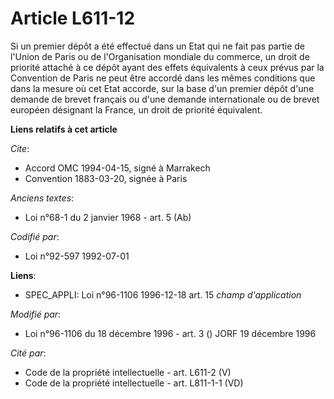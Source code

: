 # Article L611-12

Si un premier dépôt a été effectué dans un Etat qui ne fait pas partie de l'Union de Paris ou de l'Organisation mondiale du
commerce, un droit de priorité attaché à ce dépôt ayant des effets équivalents à ceux prévus par la Convention de Paris ne
peut être accordé dans les mêmes conditions que dans la mesure où cet Etat accorde, sur la base d'un premier dépôt d'une
demande de brevet français ou d'une demande internationale ou de brevet européen désignant la France, un droit de priorité
équivalent.

**Liens relatifs à cet article**

_Cite_:

  - Accord OMC 1994-04-15, signé à Marrakech
  - Convention 1883-03-20, signée à Paris

_Anciens textes_:

  - Loi n°68-1 du 2 janvier 1968 - art. 5 (Ab)

_Codifié par_:

  - Loi n°92-597 1992-07-01

**Liens**:

  - SPEC_APPLI: Loi n°96-1106 1996-12-18 art. 15 *champ d'application*

_Modifié par_:

  - Loi n°96-1106 du 18 décembre 1996 - art. 3 () JORF 19 décembre 1996

_Cité par_:

  - Code de la propriété intellectuelle - art. L611-2 (V)
  - Code de la propriété intellectuelle - art. L811-1-1 (VD)

